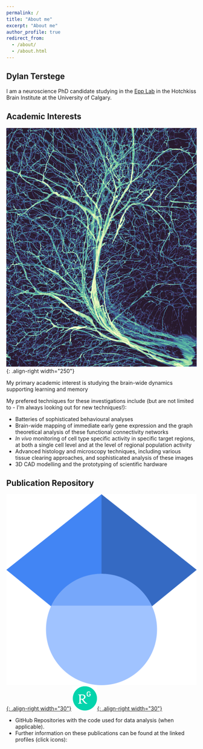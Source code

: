 ```yaml
---
permalink: /
title: "About me"
excerpt: "About me"
author_profile: true
redirect_from: 
  - /about/
  - /about.html
---
```


Dylan Terstege
-------------------

I am a neuroscience PhD candidate studying in the [Epp Lab](https://epplab.com) in the Hotchkiss Brain Institute at the University of Calgary.

## Academic Interests

![vasc_im](/images/deep_crop.png){: .align-right width="250"}

My primary academic interest is studying the brain-wide dynamics supporting learning and memory

My prefered techniques for these investigations include (but are not limited to - I'm always looking out for new techniques!):
- Batteries of sophisticated behavioural analyses
- Brain-wide mapping of immediate early gene expression and the graph theoretical analysis of these functional connectivity networks
- _In vivo_ monitoring of cell type specific activity in specific target regions, at both a single cell level and at the level of regional population activity
- Advanced histology and microscopy techniques, including various tissue clearing approaches, and sophisticated analysis of these images
- 3D CAD modelling and the prototyping of scientific hardware


## Publication Repository

[![gs_logo](images/1024px-Google_Scholar_logo.svg.png){: .align-right width="30"}](https://scholar.google.ca/citations?user=K164tDoAAAAJ&hl=en)
[![rg_logo](images/64px-ResearchGate_icon_SVG.svg.png){: .align-right width="30"}](https://www.researchgate.net/profile/Dylan-Terstege)

- GitHub Repositories with the code used for data analysis (when applicable).
- Further information on these publications can be found at the linked profiles (click icons):
